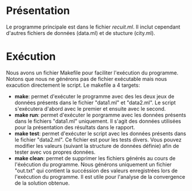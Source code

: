 # Présentation

Le programme principale est dans le fichier *recuit.ml*. Il inclut cependant d'autres fichiers de données (data.ml) et de stucture (city.ml).

# Exécution
Nous avons un fichier Makefile pour faciliter l'exécution du programme. Notons que nous ne générons pas de fichier exécutable mais nous exacution directement le script. Le makefile a 4 targets:

- **make**: permet d'exécuter le programme avec des les deux jeux de données présents dans le fichier "data1.ml" et "data2.ml". Le script s'exécutera d'abord avec le premier et ensuite avec le second.
- **make run**: permet d'exécuter le porgramme avec les données présents dans le fichiers "data1.ml" uniquement. Il s'agit des données utilisées pour la présentation des résultats dans le rapport.
- **make test**: permet d'exécuter le script avec les données présents dans le fichier "data2.ml". Ce fichier est pour les tests divers. Vous pouvez modifier les valeurs (suivant la structure de données définie) afin de tester avec vos propres données.
- **make clean**: permet de supprimer les fichiers générés au cours de l'éxécution du programme. Nous générons uniquement un fichier "out.txt" qui contient la succéssion des valeurs enregistrées lors de l'exécution du programme. Il est utile pour l'analyse de la convergence de la solution obtenue.
